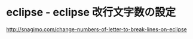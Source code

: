 # eclipse - eclipse 改行文字数の設定


http://snagimo.com/change-numbers-of-letter-to-break-lines-on-eclipse